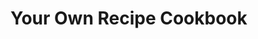 Your Own Recipe Cookbook
===========================================================================
